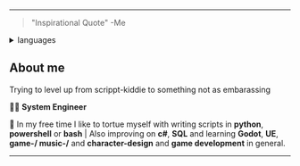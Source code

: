 ### 
---
>"Inspirational Quote" -Me

<details>
<summary>languages</summary>

| Rank | Languages     |
|-----:|---------------|
|     1|  Python       |
|     2|  C#           |
|     3|  SQL          |
|     4|(HTML,CSS,JS)  |
|     5|  PHP          |


</details>

## About me

Trying to level up from scrippt-kiddie to something not as embarassing

👨‍🎓 **System Engineer**

🌱 In my free time I like to tortue myself with writing scripts in **python**, **powershell** or **bash** |
Also improving on **c#**, **SQL** and learning **Godot**, **UE**, **game-/ music-/** and **character-design** and **game development** in general. 
 
---



<!--
**M1sch/M1sch** is a ✨ _special_ ✨ repository because its `README.md` (this file) appears on your GitHub profile.

Here are some ideas to get you started:

- 🔭 I’m currently working on ...
- 🌱 I’m currently learning ...
- 👯 I’m looking to collaborate on ...
- 🤔 I’m looking for help with ...
- 💬 Ask me about ...
- 📫 How to reach me: ...
- 😄 Pronouns: ...
- ⚡ Fun fact: ...
-->
